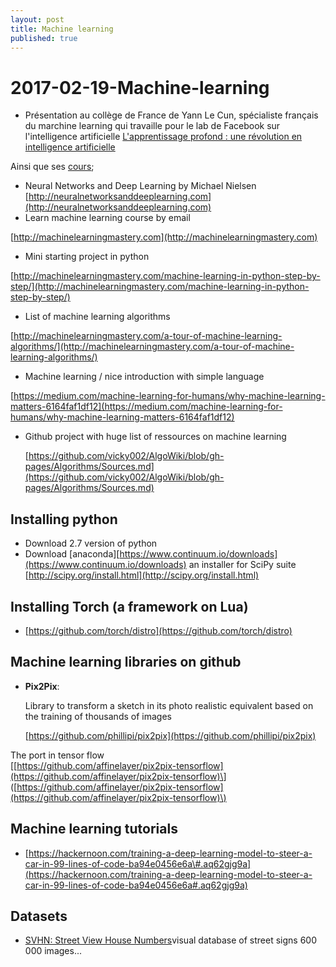 ```yaml
---
layout: post
title: Machine learning
published: true
---
```


# 2017-02-19-Machine-learning

* Présentation au collège de France de Yann Le Cun, spécialiste français du marchine learning qui travaille pour le lab de Facebook sur l'intelligence artificielle [L'apprentissage profond : une révolution en intelligence artificielle](https://www.college-de-france.fr/site/yann-lecun/inaugural-lecture-2016-02-04-18h00.htm)

Ainsi que ses [cours](https://www.college-de-france.fr/site/yann-lecun/course-2016-02-26-11h00.htm);

* Neural Networks and Deep Learning by Michael Nielsen [http://neuralnetworksanddeeplearning.com](http://neuralnetworksanddeeplearning.com)
* Learn machine learning course by email

[http://machinelearningmastery.com](http://machinelearningmastery.com)

* Mini starting project in python   

[http://machinelearningmastery.com/machine-learning-in-python-step-by-step/](http://machinelearningmastery.com/machine-learning-in-python-step-by-step/)

* List of machine learning algorithms

[http://machinelearningmastery.com/a-tour-of-machine-learning-algorithms/](http://machinelearningmastery.com/a-tour-of-machine-learning-algorithms/)

* Machine learning / nice introduction with simple language

[https://medium.com/machine-learning-for-humans/why-machine-learning-matters-6164faf1df12](https://medium.com/machine-learning-for-humans/why-machine-learning-matters-6164faf1df12)

* Github project with huge list of ressources on machine learning

  [https://github.com/vicky002/AlgoWiki/blob/gh-pages/Algorithms/Sources.md](https://github.com/vicky002/AlgoWiki/blob/gh-pages/Algorithms/Sources.md)

## Installing python

* Download 2.7 version of python
* Download \[anaconda\][https://www.continuum.io/downloads](https://www.continuum.io/downloads) an installer for SciPy suite [http://scipy.org/install.html](http://scipy.org/install.html)

## Installing Torch \(a framework on Lua\)

* [https://github.com/torch/distro](https://github.com/torch/distro)

## Machine learning libraries on github

* **Pix2Pix**:

  Library to transform a sketch in its photo realistic equivalent based on the training of thousands of images

  [https://github.com/phillipi/pix2pix](https://github.com/phillipi/pix2pix)

The port in tensor flow  
\[[https://github.com/affinelayer/pix2pix-tensorflow](https://github.com/affinelayer/pix2pix-tensorflow)\] \([https://github.com/affinelayer/pix2pix-tensorflow](https://github.com/affinelayer/pix2pix-tensorflow)\)

## Machine learning tutorials

* [https://hackernoon.com/training-a-deep-learning-model-to-steer-a-car-in-99-lines-of-code-ba94e0456e6a\#.aq62gjg9a](https://hackernoon.com/training-a-deep-learning-model-to-steer-a-car-in-99-lines-of-code-ba94e0456e6a#.aq62gjg9a)

## Datasets

* [SVHN: Street View House Numbers](http://ufldl.stanford.edu/housenumbers)visual database of street signs 600 000 images...

